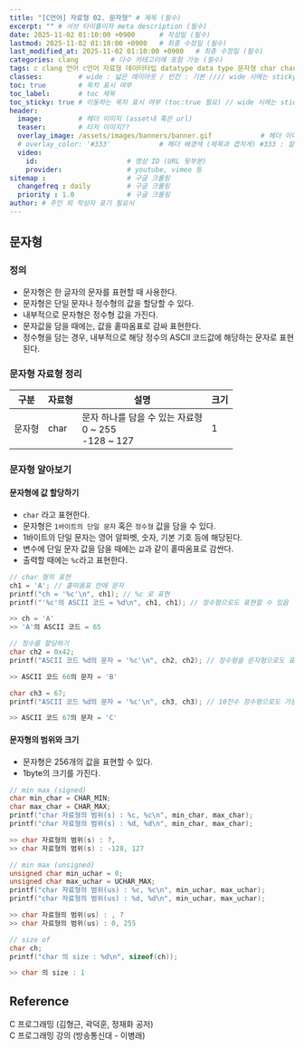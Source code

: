 ```yaml
---
title: "[C언어] 자료형 02. 문자형" # 제목 (필수)
excerpt: "" # 서브 타이틀이자 meta description (필수)
date: 2025-11-02 01:10:00 +0900      # 작성일 (필수)
lastmod: 2025-11-02 01:10:00 +0900   # 최종 수정일 (필수)
last_modified_at: 2025-11-02 01:10:00 +0900   # 최종 수정일 (필수)
categories: clang        # 다수 카테고리에 포함 가능 (필수)
tags: c clang 언어 c언어 자료형 데이터타입 datatype data type 문자형 char character                    # 태그 복수개 가능 (필수)
classes:         # wide : 넓은 레이아웃 / 빈칸 : 기본 //// wide 시에는 sticky toc 불가
toc: true        # 목차 표시 여부
toc_label:       # toc 제목
toc_sticky: true # 이동하는 목차 표시 여부 (toc:true 필요) // wide 시에는 sticky toc 불가
header: 
  image:         # 헤더 이미지 (asset내 혹은 url)
  teaser:        # 티저 이미지??
  overlay_image: /assets/images/banners/banner.gif            # 헤더 이미지 (제목과 겹치게)
  # overlay_color: '#333'            # 헤더 배경색 (제목과 겹치게) #333 : 짙은 회색 (필수)
  video:
    id:                      # 영상 ID (URL 뒷부분)
    provider:                # youtube, vimeo 등
sitemap :                    # 구글 크롤링
  changefreq : daily         # 구글 크롤링
  priority : 1.0             # 구글 크롤링
author: # 주인 외 작성자 표기 필요시
---
```

<!--postNo: 20251102_003-->


## 문자형  

### 정의  

- 문자형은 한 글자의 문자를 표현할 때 사용한다.  
- 문자형은 단일 문자나 정수형의 값을 할당할 수 있다.  
- 내부적으로 문자형은 정수형 값을 가진다.  
- 문자값을 담을 때에는, 값을 홑따옴표로 감싸 표현한다.  
- 정수형을 담는 경우, 내부적으로 해당 정수의 ASCII 코드값에 해당하는 문자로 표현된다.  

### 문자형 자료형 정리  

| 구분  | 자료형         | 설명                                              | 크기  |
| --- | ----------- | ----------------------------------------------- | --- |
| 문자형 | char        | 문자 하나를 담을 수 있는 자료형<br>0 ~ 255<br>-128 ~ 127     | 1   |

### 문자형 알아보기  

#### 문자형에 값 할당하기  

- `char` 라고 표현한다.  
- 문자형은 `1바이트의 단일 문자` 혹은 `정수형` 값을 담을 수 있다.  
- 1바이트의 단일 문자는 영어 알파벳, 숫자, 기본 기호 등에 해당된다.  
- 변수에 단일 문자 값을 담을 때에는 `값`과 같이 홑따옴표로 감싼다.  
- 출력할 때에는 `%c`라고 표현한다.  

```c
// char 형의 표현
ch1 = 'A'; // 홑따옴표 안에 문자
printf("ch = '%c'\n", ch1); // %c 로 표현
printf("'%c'의 ASCII 코드 = %d\n", ch1, ch1); // 정수형으로도 표현할 수 있음

>> ch = 'A'
>> 'A'의 ASCII 코드 = 65

// 정수를 할당하기
char ch2 = 0x42;
printf("ASCII 코드 %d의 문자 = '%c'\n", ch2, ch2); // 정수형을 문자형으로도 표현할 수 있음 (16진수)

>> ASCII 코드 66의 문자 = 'B'

char ch3 = 67;
printf("ASCII 코드 %d의 문자 = '%c'\n", ch3, ch3); // 10진수 정수형으로도 가능

>> ASCII 코드 67의 문자 = 'C'
```

#### 문자형의 범위와 크기  

- 문자형은 256개의 값을 표현할 수 있다.  
- 1byte의 크기를 가진다.  

```c
// min max (signed)
char min_char = CHAR_MIN;
char max_char = CHAR_MAX;
printf("char 자료형의 범위(s) : %c, %c\n", min_char, max_char);
printf("char 자료형의 범위(s) : %d, %d\n", min_char, max_char);

>> char 자료형의 범위(s) : ?, 
>> char 자료형의 범위(s) : -128, 127

// min max (unsigned)
unsigned char min_uchar = 0;
unsigned char max_uchar = UCHAR_MAX;
printf("char 자료형의 범위(us) : %c, %c\n", min_uchar, max_uchar);
printf("char 자료형의 범위(us) : %d, %d\n", min_uchar, max_uchar);

>> char 자료형의 범위(us) : , ?
>> char 자료형의 범위(us) : 0, 255

// size of
char ch;
printf("char 의 size : %d\n", sizeof(ch));

>> char 의 size : 1
```

## Reference  

C 프로그래밍 (김형근, 곽덕훈, 정재화 공저)  
C 프로그래밍 강의 (방송통신대 - 이병래)  
